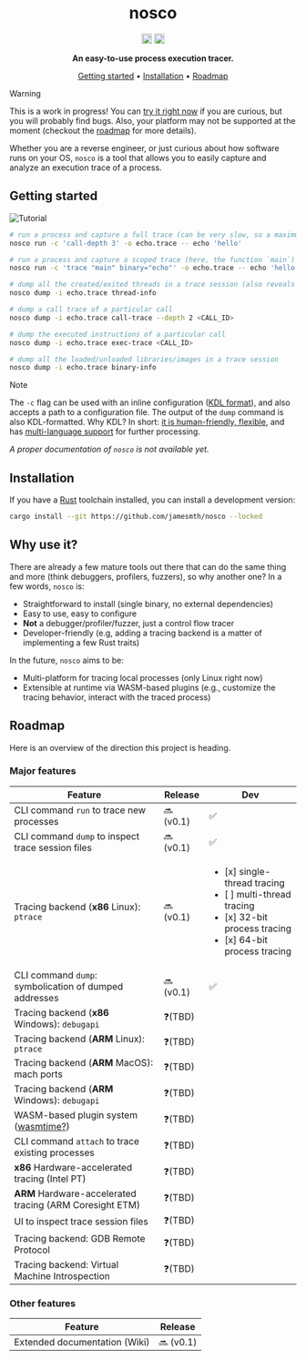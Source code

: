 <div align="center">

# nosco

[<img alt="version" src="https://img.shields.io/crates/v/nosco-cli.svg?style=for-the-badge&color=fc8d62&logo=rust" height="18">](https://crates.io/crates/nosco-cli)
[<img alt="msrv" src="https://img.shields.io/crates/msrv/nosco-cli.svg?style=for-the-badge&color=lightgray" height="18">](https://blog.rust-lang.org/2025/02/20/Rust-1.85.0/)

**An easy-to-use process execution tracer.**

[Getting started](#getting-started) •
[Installation](#installation) •
[Roadmap](#roadmap)

</div>

> [!WARNING]
> This is a work in progress! You can [try it right now](#installation) if you are curious,
> but you will probably find bugs. Also, your platform may not be supported at the moment (checkout
> the [roadmap](#roadmap) for more details).

Whether you are a reverse engineer, or just curious about how software runs on your OS, `nosco`
is a tool that allows you to easily capture and analyze an execution trace of a process. 

## Getting started

![Tutorial](https://github.com/user-attachments/assets/3aa3c37a-b314-44ff-a11c-d63d663a0e79)

```sh
# run a process and capture a full trace (can be very slow, so a maximum call depth is specified)
nosco run -c 'call-depth 3' -o echo.trace -- echo 'hello'

# run a process and capture a scoped trace (here, the function `main`)
nosco run -c 'trace "main" binary="echo"' -o echo.trace -- echo 'hello'

# dump all the created/exited threads in a trace session (also reveals the root call IDs of the trace)
nosco dump -i echo.trace thread-info

# dump a call trace of a particular call
nosco dump -i echo.trace call-trace --depth 2 <CALL_ID>

# dump the executed instructions of a particular call
nosco dump -i echo.trace exec-trace <CALL_ID>

# dump all the loaded/unloaded libraries/images in a trace session
nosco dump -i echo.trace binary-info
```

> [!NOTE]
> The `-c` flag can be used with an inline configuration ([KDL format](https://kdl.dev/)), and also
> accepts a path to a configuration file. The output of the `dump` command is also KDL-formatted.
> Why KDL? In short: [it is human-friendly, flexible](https://kdl.dev/#faq), and has
> [multi-language support](https://kdl.dev/#implementations) for further processing.

*A proper documentation of `nosco` is not available yet.*

## Installation

If you have a [Rust](https://rustup.rs/) toolchain installed, you can install a development version:
```sh
cargo install --git https://github.com/jamesmth/nosco --locked
```

## Why use it?

There are already a few mature tools out there that can do the same thing and more (think
debuggers, profilers, fuzzers), so why another one?  In a few words, `nosco` is:
- Straightforward to install (single binary, no external dependencies)
- Easy to use, easy to configure
- **Not** a debugger/profiler/fuzzer, just a control flow tracer
- Developer-friendly (e.g, adding a tracing backend is a matter of implementing a few Rust traits)

In the future, `nosco` aims to be:
- Multi-platform for tracing local processes (only Linux right now)
- Extensible at runtime via WASM-based plugins (e.g., customize the tracing behavior, interact with
the traced process)

## Roadmap

Here is an overview of the direction this project is heading.

### Major features
  
| Feature                                                  | Release   | Dev |
|----------------------------------------------------------|-----------|-----|
| CLI command `run` to trace new processes                 | 🔜 (v0.1) | ✅ |
| CLI command `dump` to inspect trace session files        | 🔜 (v0.1) | ✅ |
| Tracing backend (**x86** Linux): `ptrace`                | 🔜 (v0.1) | <ul><li>[x] single-thread tracing</li><li>[ ] multi-thread tracing</li><li>[x] 32-bit process tracing</li><li>[x] 64-bit process tracing</li></ul> |
| CLI command `dump`: symbolication of dumped addresses    | 🔜 (v0.1) | ✅ |
| Tracing backend (**x86** Windows): `debugapi`            | ❓(TBD)   |    |
| Tracing backend (**ARM** Linux): `ptrace`                | ❓(TBD)   |    |
| Tracing backend (**ARM** MacOS): mach ports              | ❓(TBD)   |    |
| Tracing backend (**ARM** Windows): `debugapi`            | ❓(TBD)   |    |
| WASM-based plugin system ([wasmtime?])                   | ❓(TBD)   |    |
| CLI command `attach` to trace existing processes         | ❓(TBD)   |    |
| **x86** Hardware-accelerated tracing (Intel PT)          | ❓(TBD)   |    |
| **ARM** Hardware-accelerated tracing (ARM Coresight ETM) | ❓(TBD)   |    |
| UI to inspect trace session files                        | ❓(TBD)   |    |
| Tracing backend: GDB Remote Protocol                     | ❓(TBD)   |    |
| Tracing backend: Virtual Machine Introspection           | ❓(TBD)   |    |

[wasmtime?]: https://component-model.bytecodealliance.org/runtimes/wasmtime.html

### Other features
  
| Feature                       | Release    | 
|-------------------------------|------------|
| Extended documentation (Wiki) | 🔜 (v0.1) |
